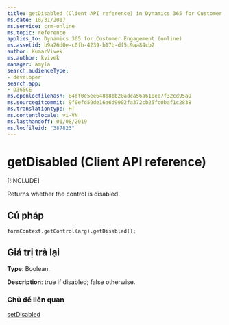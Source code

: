 ```yaml
---
title: getDisabled (Client API reference) in Dynamics 365 for Customer Engagement| MicrosoftDocs
ms.date: 10/31/2017
ms.service: crm-online
ms.topic: reference
applies_to: Dynamics 365 for Customer Engagement (online)
ms.assetid: b9a26d0e-c0fb-4239-b17b-df5c9aa84cb2
author: KumarVivek
ms.author: kvivek
manager: amyla
search.audienceType:
- developer
search.app:
- D365CE
ms.openlocfilehash: 84df0e5ee648b8bb20adca56a610ee7f32cd95a9
ms.sourcegitcommit: 9f0efd59de16a6d9902fa372cb25fc0baf1c2838
ms.translationtype: HT
ms.contentlocale: vi-VN
ms.lasthandoff: 01/08/2019
ms.locfileid: "387823"
---
```

# <a name="getdisabled-client-api-reference"></a>getDisabled (Client API reference)

[!INCLUDE[](../../../../includes/cc_applies_to_update_9_0_0.md)]

Returns whether the control is disabled.

## <a name="syntax"></a>Cú pháp

`formContext.getControl(arg).getDisabled();`

## <a name="return-value"></a>Giá trị trả lại

**Type**: Boolean.

**Description**: true if disabled; false otherwise. 

### <a name="related-topics"></a>Chủ đề liên quan

[setDisabled](setDisabled.md)
